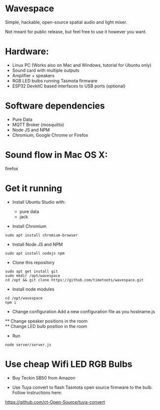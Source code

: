 # Wavespace

Simple, hackable, open-source spatial audio and light mixer.  

Not meant for public release, but feel free to use it however you want.  


# Hardware:

* Linux PC (Works also on Mac and Windows, tutorial for Ubuntu only)
* Sound card with multiple outputs
* Amplifier + speakers
* RGB LED bulbs running Tasmota firmware
* ESP32 DevkitC based interfaces to USB ports (optional)

# Software dependencies

* Pure Data  
* MQTT Broker (mosquitto)
* Node JS and NPM
* Chromium, Google Chrome or Firefox  

# Sound flow in Mac OS X:

firefox

# Get it running

* Install Ubuntu Studio with:

	* pure data 
	* jack


* Install Chromium
```
sudo apt install chromium-browser
```

* Install Node JS and NPM
```
sudo apt install nodejs npm
```

* Clone this repository
```
sudo apt get install git
sudo mkdir /opt/wavespace
cd /opt && git clone https://github.com/timotoots/wavespace.git
```

* Install node modules
```
cd /opt/wavespace
npm i
```

* Change configuration
Add a new configuration file as you hostname.js 

** Change speaker positions in the room  
** Change LED bulb position in the room

* Run 
```
node server/server.js
```

# Use cheap Wifi LED RGB Bulbs

* Buy Teckin SB50 from Amazon

* Use Tuya convert to flash Tasmota open source firmware to the bulb. Follow instructions here:

https://github.com/ct-Open-Source/tuya-convert


